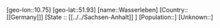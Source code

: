 ﻿---
location: [51.93,10.75]
mapzoom: [7,12] 
mapmarker: city 
type: City
tags:
- geo/City


SpocWebEntityId: 35468
isDeleted: false
confidential: public

---
[geo-lon::10.75]
[geo-lat::51.93]
[name::Wasserleben]
[Country::[[Germany]]]
[State :: [[../../Sachsen-Anhalt]] ]
[Population::]
[Unknown::]

